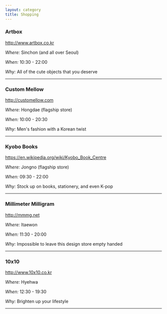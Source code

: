 ```yaml
---
layout: category
title: Shopping 
---
```


### Artbox 

<http://www.artbox.co.kr>

_Where:_ Sinchon (and all over Seoul)

_When:_ 10:30 - 22:00

_Why:_ All of the cute objects that you deserve

------


### Custom Mellow 

<http://customellow.com>

_Where:_ Hongdae (flagship store)

_When:_ 10:00 - 20:30

_Why:_ Men's fashion with a Korean twist 

------

### Kyobo Books

<https://en.wikipedia.org/wiki/Kyobo_Book_Centre>

_Where:_ Jongno (flagship store)

_When:_ 09:30 - 22:00

_Why:_ Stock up on books, stationery, and even K-pop

------

### Millimeter Milligram

<http://mmmg.net>

_Where:_ Itaewon 

_When:_ 11:30 - 20:00

_Why:_ Impossible to leave this design store empty handed 

------

### 10x10

<http://www.10x10.co.kr>

_Where:_ Hyehwa

_When:_ 12:30 - 19:30

_Why:_ Brighten up your lifestyle 

------
